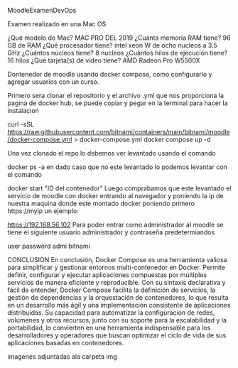 MoodleExamenDevOps

Examen realizado en una Mac OS

¿Qué modelo de Mac?
MAC PRO DEL 2019
¿Cuánta memoria RAM tiene? 
96 GB de RAM
¿Qué procesador tiene? 
intel xeon W de ocho nucleos a 3.5 GHz
¿Cuántos núcleos tiene? 
 8 nucleos
¿Cuántos hilos de ejecución tiene? 
16 hilos
¿Qué tarjeta(s) de video tiene? 
 AMD Radeon Pro W5500X

Dontenedor de moodle usando docker compose, como configurarlo y agregar usuarios con un curso.

Primero sera clonar el repositorio y el archivo .yml que nos proporciona la pagina de docker hub, se puede copiar y pegar en la terminal para hacer la instalacion

curl -sSL https://raw.githubusercontent.com/bitnami/containers/main/bitnami/moodle/docker-compose.yml > docker-compose.yml
docker compose up -d

Una vez clonado el repo lo debemos ver levantado usando el comando

docker ps -a
en dado caso que no este levantado lo podemos levantar con el comando

docker start "ID del contenedor"
Luego comprabamos que este levantado el servicio de moodle con docker entrando al navegador y poniendo la ip de nuestra maquina donde este montado docker poniendo primero https://myip un ejemplo:

https://192.168.56.102
Para poder entrar como administrador al moodle se tiene el siguiente usuario administrador y contraseña predetermiandos

user	password
admi	bitnami

CONCLUSION
En conclusión, Docker Compose es una herramienta valiosa para simplificar y gestionar entornos multi-contenedor en Docker. Permite definir, configurar y ejecutar aplicaciones compuestas por múltiples servicios de manera eficiente y reproducible. Con su sintaxis declarativa y fácil de entender, Docker Compose facilita la definición de servicios, la gestión de dependencias y la orquestación de contenedores, lo que resulta en un desarrollo más ágil y una implementación consistente de aplicaciones distribuidas. Su capacidad para automatizar la configuración de redes, volúmenes y otros recursos, junto con su soporte para la escalabilidad y la portabilidad, lo convierten en una herramienta indispensable para los desarrolladores y operadores que buscan optimizar el ciclo de vida de sus aplicaciones basadas en contenedores.

imagenes adjuntadas ala carpeta img
